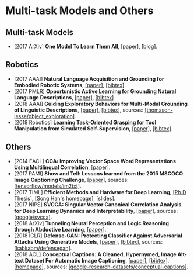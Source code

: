 # Multi-task Models and Others

## Multi-task Models
- [2017 ArXiv] **One Model To Learn Them All**, [[paper]](https://arxiv.org/abs/1706.05137.pdf), [[blog]](https://blog.acolyer.org/2018/01/12/one-model-to-learn-them-all/).

## Robotics 
- [2017 AAAI] **Natural Language Acquisition and Grounding for Embodied Robotic Systems**, [[paper]](https://aaai.org/ocs/index.php/AAAI/AAAI17/paper/view/14913/14038), [[bibtex]](/Bibtex/Natural%20Language%20Acquisition%20and%20Grounding%20for%20Embodied%20Robotic%20Systems.bib).
- [2017 PMLR] **Opportunistic Active Learning for Grounding Natural Language Descriptions**, [[paper]](http://proceedings.mlr.press/v78/thomason17a/thomason17a.pdf), [[bibtex]](/Bibtex/Opportunistic%20Active%20Learning%20for%20Grounding%20Natural%20Language%20Descriptions.bib)
- [2018 AAAI] **Guiding Exploratory Behaviors for Multi-Modal Grounding of Linguistic Descriptions**, [[paper]](https://www.eecs.tufts.edu/~jsinapov/papers/Thomason_AAAI_2018.pdf), [[bibtex]](/Bibtex/Guiding%20Exploratory%20Behaviors%20for%20Multi-Modal%20Grounding%20of%20Linguistic%20Descriptions.bib), sources: [[thomason-jesse/object_exploration]](https://github.com/thomason-jesse/object_exploration).
- [2018 Robotics] **Learning Task-Oriented Grasping for Tool Manipulation from Simulated Self-Supervision**, [[paper]](http://www.roboticsproceedings.org/rss14/p12.pdf), [[bibtex]](/Bibtex/Learning%20Task-Oriented%20Grasping%20for%20Tool%20Manipulation%20from%20Simulated%20Self-Supervision.bib).

## Others
- [2014 EACL] **CCA: Improving Vector Space Word Representations Using Multilingual Correlation**, [[paper]](https://www.google.com/url?sa=t&rct=j&q=&esrc=s&source=web&cd=1&cad=rja&uact=8&ved=0ahUKEwi-mLO_-o7bAhVKrY8KHQIDBREQFggmMAA&url=http%3A%2F%2Fanthology.aclweb.org%2FE%2FE14%2FE14-1049.pdf&usg=AOvVaw0C2reHtfMC13b2L5FP6z1F).
- [2017 PAMI] **Show and Tell: Lessons learned from the 2015 MSCOCO Image Captioning Challenge**, [[paper]](https://arxiv.org/abs/1609.06647.pdf), sources: [[tensorflow/models/im2txt]](https://github.com/tensorflow/models/tree/master/research/im2txt).
- [2017 TIML] **Efficient Methods and Hardware for Deep Learning**, [[Ph.D Thesis]](https://stacks.stanford.edu/file/druid:qf934gh3708/EFFICIENT%20METHODS%20AND%20HARDWARE%20FOR%20DEEP%20LEARNING-augmented.pdf), [[Song Han's homepage]](https://mtlsites.mit.edu/songhan/), [[slides]](https://platformlab.stanford.edu/Seminar%20Talks/retreat-2017/Song%20Han.pdf).
- [2017 NIPS] **SVCCA: Singular Vector Canonical Correlation Analysis for Deep Learning Dynamics and Interpretability**, [[paper]](https://papers.nips.cc/paper/7188-svcca-singular-vector-canonical-correlation-analysis-for-deep-learning-dynamics-and-interpretability.pdf), sources: [[google/svcca]](https://github.com/google/svcca).
- [2018 ArXiv] **Tunneling Neural Perception and Logic Reasoning through Abductive Learning**, [[paper]](https://arxiv.org/pdf/1802.01173.pdf).
- [2018 ICLR] **Defense-GAN: Protecting Classifier Against Adversarial Attacks Using Generative Models**, [[paper]](https://openreview.net/pdf?id=BkJ3ibb0-), [[bibtex]](/Bibtex/Defense-GAN%20-%20Protecting%20Classifier%20Against%20Adversarial%20Attacks%20Using%20Generative%20Models.bib), sources: [[kabkabm/defensegan]](https://github.com/kabkabm/defensegan).
- [2018 ACL] **Conceptual Captions: A Cleaned, Hypernymed, Image Alt-text Dataset For Automatic Image Captioning**, [[paper]](http://aclweb.org/anthology/P18-1238), [[bibtex]](/Bibtex/Conceptual%20Captions%20-%20A%20Cleaned%20Hypernymed%20Image%20Alt-text%20Dataset%20For%20Automatic%20Image%20Captioning.bib), [[homepage]](https://ai.google.com/research/ConceptualCaptions), sources: [[google-research-datasets/conceptual-captions]](https://github.com/google-research-datasets/conceptual-captions).